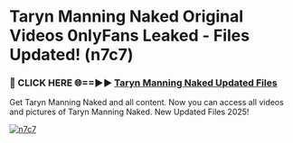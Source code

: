 # Taryn Manning Naked Original Videos 0nlyFans Leaked - Files Updated! (n7c7)

<h3>🔴 CLICK HERE 🌐==►► <a href="https://tinyurl.com/yckcrads" rel="nofollow">Taryn Manning Naked Updated Files</a></h3>

Get Taryn Manning Naked and all content. Now you can access all videos and pictures of Taryn Manning Naked. New Updated Files 2025!

[![n7c7](https://i.imgur.com/hpKpOFt.gif)](https://tinyurl.com/yckcrads)
